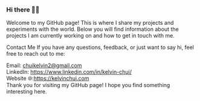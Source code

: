 ### Hi there 👋🏾

<!--
**chuikelvin/chuikelvin** is a ✨ _special_ ✨ repository because its `README.md` (this file) appears on your GitHub profile.

Here are some ideas to get you started:

- 🔭 I’m currently working on ...
- 🌱 I’m currently learning ...
- 👯 I’m looking to collaborate on ...
- 🤔 I’m looking for help with ...
- 💬 Ask me about ...
- 📫 How to reach me: ...
- 😄 Pronouns: ...
- ⚡ Fun fact: ...
-->

Welcome to my GitHub page! This is where I share my projects and experiments with the world. Below you will find information about the projects I am currently working on and how to get in touch with me.

<!--- 🔭 I’m currently working on BuzzNote 📝 .This is a moblie application built with Flutter.It is heavily inspired by Google keep. For now the repository is private until I can remove sensitive information that can compromise the app.

- ’m currently learning Firebase 🔥 in order to implement an api for BuzzNote and possibly a React Web App. I also intend to use the knowledge in future projects especially IOT and automations.-->

Contact Me
If you have any questions, feedback, or just want to say hi, feel free to reach out to me:

Email: chuikelvin2@gmail.com \
LinkedIn: https://www.linkedin.com/in/kelvin-chui/ \
Website 🌐:https://kelvinchui.com \
Thank you for visiting my GitHub page! I hope you find something interesting here.
